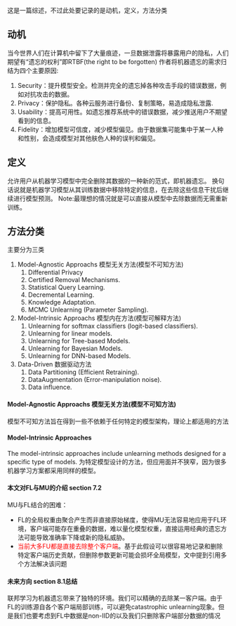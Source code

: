 这是一篇综述，不过此处要记录的是动机，定义，方法分类

## 动机
当今世界人们在计算机中留下了大量痕迹，一旦数据泄露将暴露用户的隐私，人们期望有“遗忘的权利”即RTBF(the right to be forgotten)
作者将机器遗忘的需求归结为四个主要原因:
1. Security：提升模型安全。检测并完全的遗忘掉各种攻击手段的错误数据，例如对抗攻击的数据。
2. Privacy：保护隐私。各种云服务进行备份、复制策略，易造成隐私泄露.
3. Usability：提高可用性。如遗忘推荐系统中的错误数据，减少推送用户不期望看到的信息。
4. Fidelity：增加模型可信度，减少模型偏见。由于数据集可能集中于某一人种和性别，会造成模型对其他肤色人种的误判和偏见。

## 定义
允许用户从机器学习模型中完全删除其数据的一种新的范式，即机器遗忘。
换句话说就是机器学习模型从其训练数据中移除特定的信息，在去除这些信息干扰后继续进行模型预测。
Note:最理想的情况就是可以直接从模型中去除数据而无需重新训练。


## 方法分类
主要分为三类
1. Model-Agnostic Approachs 模型无关方法(模型不可知方法)
	1. Differential Privacy
	2. Certified Removal Mechanisms.
	3. Statistical Query Learning.
	4. Decremental Learning.
	5. Knowledge Adaptation.
	6. MCMC Unlearning (Parameter Sampling).
2. Model-Intrinsic Approachs 模型内在方法(模型可解释方法)
	1. Unlearning for softmax classifiers (logit-based classifiers).
	2. Unlearning for linear models.
	3. Unlearning for Tree-based Models.
	4. Unlearning for Bayesian Models.
	5. Unlearning for DNN-based Models.
3. Data-Driven 数据驱动方法
	1. Data Partitioning (Efficient Retraining).
	2. DataAugmentation (Error-manipulation noise).
	3. Data influence.

#### Model-Agnostic Approachs 模型无关方法(模型不可知方法)

模型不可知方法旨在得到一些不依赖于任何特定的模型架构，理论上都适用的方法

#### Model-Intrinsic Approaches
The model-intrinsic approaches include unlearning methods designed for a specific type of models.
为特定模型设计的方法，但应用面并不狭窄，因为很多机器学习方案都采用同样的模型。


#### 本文对FL与MU的介绍 section 7.2
MU与FL结合的困难：
+ FL的全局权重由聚合产生而非直接原始梯度，使得MU无法容易地应用于FL环境，客户端可能存在重叠的数据，难以量化模型权重，直接运用经典的遗忘方法可能导致准确率下降或新的隐私威胁。
+ <font color="#ff0000">当前大多FU都是直接去除整个客户端</font>。基于此假设可以很容易地记录和删除特定客户端历史贡献，但删除参数更新可能会损坏全局模型，文中提到引用多个方法解决该问题



#### 未来方向 section 8.1总结

联邦学习为机器遗忘带来了独特的环境。我们可以精确的去除某一客户端。由于FL的训练源自各个客户端局部训练，可以避免catastrophic unlearning现象。但是我们也要考虑到FL中数据是non-IID的以及我们只删除客户端部分数据的情况
